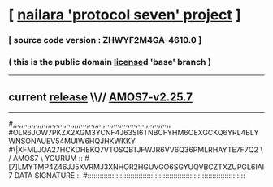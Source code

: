 
# [ [nailara 'protocol seven' project](http://nailara.network/) ]

### [ source code version : ZHWYF2M4GA-4610.0 ]

### ( this is the public domain [license](../license)d 'base' branch )
---
## current [release](https://github.com/nailara-technologies/protocol-7/releases) \\\\// [AMOS7-v2.25.7](https://github.com/nailara-technologies/protocol-7/releases/tag/AMOS7-v2.25.7)
---

#,,.,,..,,.,.,,,.,,,.,.,.,,..,,,,,...,..,,,.,,..,,...,...,...,.,.,,,.,..,,..,,
#OLR6JOW7PKZX2XGM3YCNF4J63SI6TNBCFYHM6OEXGCKQ6YRL4BLYWNSONAUEV54MUIW6HQJHKWKKY
#\\\|XFMLJOA27HCKDHEKQ7VTOSQBTJFWJR6VV6Q36PMLRHAYTE7F7Q2 \ / AMOS7 \ YOURUM ::
#\[7]LMYTMP4Z46JJ5XVRMJ3XNHOR2HGUVGO6SGYUQVBCZTXZUPGL6IAI 7  DATA SIGNATURE ::
#:::::::::::::::::::::::::::::::::::::::::::::::::::::::::::::::::::::::::::::
